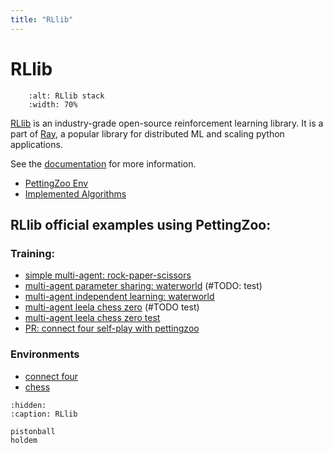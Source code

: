 ```yaml
---
title: "RLlib"
---
```


# RLlib


```{figure} https://docs.ray.io/en/latest/_images/rllib-stack.svg
    :alt: RLlib stack
    :width: 70%
```

[RLlib](https://github.com/ray-project/ray/tree/master/rllib) is an industry-grade open-source reinforcement learning library.
It is a part of [Ray](https://github.com/ray-project/ray), a popular library for distributed ML and scaling python applications.

See the [documentation](https://docs.ray.io/en/latest/rllib/index.html) for more information.
 * [PettingZoo Env](https://docs.ray.io/en/latest/rllib/rllib-env.html#pettingzoo-multi-agent-environments)
 * [Implemented Algorithms](https://docs.ray.io/en/latest/rllib/rllib-algorithms.html)


## RLlib official examples using PettingZoo:

### Training:
 * [simple multi-agent: rock-paper-scissors](https://github.com/ray-project/ray/blob/master/rllib/examples/rock_paper_scissors_multiagent.py)
 * [multi-agent parameter sharing: waterworld](https://github.com/ray-project/ray/blob/master/rllib/examples/multi_agent_parameter_sharing.py) (#TODO: test)
 * [multi-agent independent learning: waterworld](https://github.com/ray-project/ray/blob/master/rllib/examples/multi_agent_independent_learning.py)
 * [multi-agent leela chess zero](https://github.com/ray-project/ray/blob/293fe2cb182b15499672c9cf50f79c8a9857dfb4/rllib/examples/multi-agent-leela-chess-zero.py) (#TODO test)
 * [multi-agent leela chess zero test](https://github.com/ray-project/ray/blob/293fe2cb182b15499672c9cf50f79c8a9857dfb4/rllib/algorithms/leela_chess_zero/tests/test_leela_chess_zero.py)
 * [PR: connect four self-play with pettingzoo](https://github.com/ray-project/ray/pull/33481)

### Environments
 * [connect four](https://github.com/ray-project/ray/blob/293fe2cb182b15499672c9cf50f79c8a9857dfb4/rllib/examples/env/pettingzoo_connect4.py)
 * [chess](https://github.com/ray-project/ray/blob/293fe2cb182b15499672c9cf50f79c8a9857dfb4/rllib/examples/env/pettingzoo_chess.py)


```{toctree}
:hidden:
:caption: RLlib

pistonball
holdem
```